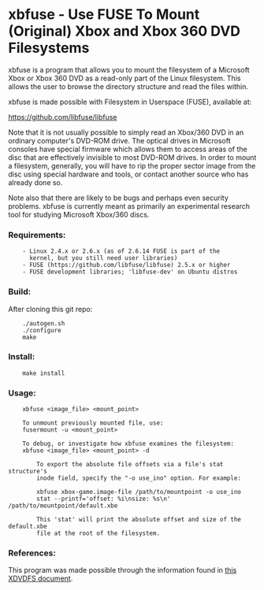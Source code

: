 # xbfuse - Use FUSE To Mount (Original) Xbox and Xbox 360 DVD Filesystems

xbfuse is a program that allows you to mount the filesystem of a 
Microsoft Xbox or Xbox 360 DVD as a read-only part of the Linux 
filesystem. This allows the user to browse the directory structure and 
read the files within. 

xbfuse is made possible with Filesystem in Userspace (FUSE), available 
at:

  https://github.com/libfuse/libfuse

Note that it is not usually possible to simply read an Xbox/360 DVD in
an ordinary computer's DVD-ROM drive. The optical drives in Microsoft 
consoles have special firmware which allows them to access areas of the 
disc that are effectively invisible to most DVD-ROM drives. In order to 
mount a filesystem, generally, you will have to rip the proper 
sector image from the disc using special hardware and tools, or contact 
another source who has already done so.

Note also that there are likely to be bugs and perhaps even security 
problems. xbfuse is currently meant as primarily an experimental 
research tool for studying Microsoft Xbox/360 discs.


### Requirements:
```
	- Linux 2.4.x or 2.6.x (as of 2.6.14 FUSE is part of the
	  kernel, but you still need user libraries)
	- FUSE (https://github.com/libfuse/libfuse) 2.5.x or higher
	- FUSE development libraries; 'libfuse-dev' on Ubuntu distros
```

### Build:
After cloning this git repo:
```
	./autogen.sh
	./configure
	make
```

### Install:
```
	make install
```

### Usage:
```
	xbfuse <image_file> <mount_point>

	To unmount previously mounted file, use:
	fusermount -u <mount_point>

	To debug, or investigate how xbfuse examines the filesystem:
	xbfuse <image_file> <mount_point> -d

        To export the absolute file offsets via a file's stat structure's
        inode field, specify the "-o use_ino" option. For example:

        xbfuse xbox-game.image-file /path/to/mountpoint -o use_ino
        stat --printf='offset: %i\nsize: %s\n' /path/to/mountpoint/default.xbe

        This 'stat' will print the absolute offset and size of the default.xbe
        file at the root of the filesystem.
```

### References:
This program was made possible through the information found in
[this XDVDFS document](https://multimedia.cx/xdvdfs.html).

